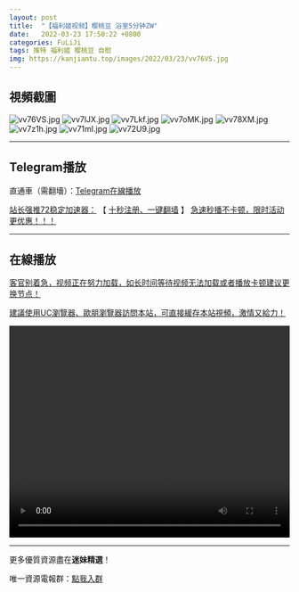 ```yaml
---
layout: post
title:  "【福利姬视频】樱桃豆 浴室5分钟ZW"
date:   2022-03-23 17:50:22 +0800
categories: FuLiJi
tags: 推特 福利姬 樱桃豆 自慰
img: https://kanjiantu.top/images/2022/03/23/vv76VS.jpg
---
```



## 視頻截圖

![vv76VS.jpg](https://kanjiantu.top/images/2022/03/23/vv76VS.jpg)
![vv7lJX.jpg](https://kanjiantu.top/images/2022/03/23/vv7lJX.jpg)
![vv7Lkf.jpg](https://kanjiantu.top/images/2022/03/23/vv7Lkf.jpg)
![vv7oMK.jpg](https://kanjiantu.top/images/2022/03/23/vv7oMK.jpg)
![vv78XM.jpg](https://kanjiantu.top/images/2022/03/23/vv78XM.jpg)
![vv7z1h.jpg](https://kanjiantu.top/images/2022/03/23/vv7z1h.jpg)
![vv71mI.jpg](https://kanjiantu.top/images/2022/03/23/vv71mI.jpg)
![vv72U9.jpg](https://kanjiantu.top/images/2022/03/23/vv72U9.jpg)

* * *
## Telegram播放

直通車（需翻墻）：[Telegram在線播放](https://t.me/mimeijingxuan/318)

<u>站长强推72稳定加速器：</u> 【 [十秒注册、一键翻墙](https://www.mimei.blog/skip/vpn.html) 】
<u>  急速秒播不卡顿，限时活动更优惠！！！</u>
* * *
## 在線播放
<u>客官别着急，视频正在努力加载，如长时间等待视频无法加载或者播放卡顿建议更换节点！</u>

<u>建議使用UC瀏覽器、歐朋瀏覽器訪問本站，可直接緩存本站視頻，激情又給力！</u>
<center><video src="https://cdn.publer.io/uploads/videos/62454100db27977586aac41e/07959df85a14b07d0d14519a4a5bddb0.mp4" width="100%" height="380px" controls="controls"></video></center>


* * *
更多優質資源盡在**迷妹精選**！

唯一資源電報群：[點我入群](https://t.me/mimeijingxuan)


